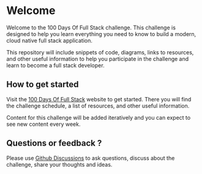 # Welcome

Welcome to the 100 Days Of Full Stack challenge. This challenge is designed to help you learn everything
you need to know to build a modern, cloud native full stack application.

This repository will include snippets of code, diagrams, links to resources, and other useful information to help you
participate in the challenge and learn to become a full stack developer.

## How to get started

Visit the [100 Days Of Full Stack](https://100daysoffullstack.com) website to get started. There you will find
the challenge schedule, a list of resources, and other useful information.

Content for this challenge will be added iteratively and you can expect to see new content every week.

## Questions or feedback ?

Please use [Github Discussions](https://github.com/TeachingForGood/100-days-of-fullstack/discussions)
to ask questions, discuss about the challenge, share your thoughts and ideas.

